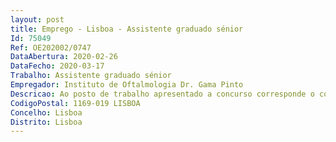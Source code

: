 ```yaml
--- 
layout: post
title: Emprego - Lisboa - Assistente graduado sénior
Id: 75049
Ref: OE202002/0747
DataAbertura: 2020-02-26
DataFecho: 2020-03-17
Trabalho: Assistente graduado sénior
Empregador: Instituto de Oftalmologia Dr. Gama Pinto
Descricao: Ao posto de trabalho apresentado a concurso corresponde o conteúdo funcional da carreira médica, na categoria de Assistente Graduado Sénior, tal como estabelecido no artigo 13.º do Decreto  Lei n.º 177 2009, de 4 de agosto e n.º 3 do artigo 7.º  A, aditado pelo Decreto  Lei n.º 266  D 2012, 31 de dezembro e no n.º 3 da cláusula 10.ª do ACT n.º 2 2009 publicado no Diário da República n.º 198, 2.ª série, de 13 de outubro e posteriores alterações.
CodigoPostal: 1169-019 LISBOA
Concelho: Lisboa
Distrito: Lisboa
--- 
```

